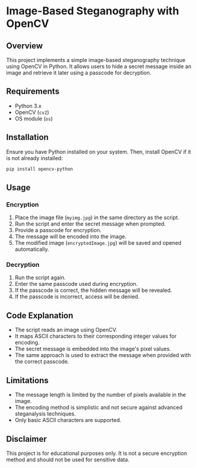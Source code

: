 # Image-Based Steganography with OpenCV

## Overview
This project implements a simple image-based steganography technique using OpenCV in Python. It allows users to hide a secret message inside an image and retrieve it later using a passcode for decryption.

## Requirements
- Python 3.x
- OpenCV (`cv2`)
- OS module (`os`)

## Installation
Ensure you have Python installed on your system. Then, install OpenCV if it is not already installed:
```bash
pip install opencv-python
```

## Usage
### Encryption
1. Place the image file (`myimg.jpg`) in the same directory as the script.
2. Run the script and enter the secret message when prompted.
3. Provide a passcode for encryption.
4. The message will be encoded into the image.
5. The modified image (`encryptedImage.jpg`) will be saved and opened automatically.

### Decryption
1. Run the script again.
2. Enter the same passcode used during encryption.
3. If the passcode is correct, the hidden message will be revealed.
4. If the passcode is incorrect, access will be denied.

## Code Explanation
- The script reads an image using OpenCV.
- It maps ASCII characters to their corresponding integer values for encoding.
- The secret message is embedded into the image's pixel values.
- The same approach is used to extract the message when provided with the correct passcode.

## Limitations
- The message length is limited by the number of pixels available in the image.
- The encoding method is simplistic and not secure against advanced steganalysis techniques.
- Only basic ASCII characters are supported.

## Disclaimer
This project is for educational purposes only. It is not a secure encryption method and should not be used for sensitive data.
